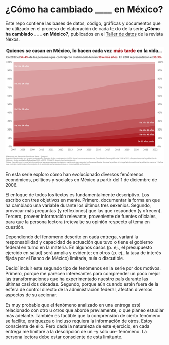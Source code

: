 # ¿Cómo ha cambiado ____ en México?

Este repo contiene las bases de datos, código, gráficas y documentos que he utilizado en el proceso de elaboración de cada texto de la serie __¿Cómo ha cambiado _ _ _ en México?__, publicados en el [Taller de datos](https://datos.nexos.com.mx/) de la revista Nexos.

![My image](https://github.com/segasi/tdd_como_ha_cambiado/blob/main/03_vis/03_matrimonios/evolucion_porcentaje_matrimonios_por_rngo_edad_2007_2022.png)

En esta serie exploro cómo han evolucionado diversos fenómenos económicos, políticos y sociales en México a partir del 1 de diciembre de 2006.

El enfoque de todos los textos es fundamentalmente descriptivo. Los escribo con tres objetivos en mente. Primero, documentar la forma en que ha cambiado una variable durante los últimos tres sexenios. Segundo, provocar más preguntas (y reflexiones) que las que responden (y ofrecen). Tercero, proveer información relevante, proveniente de fuentes oficiales, para que la persona lectora (re)evalúe su opinión respecto al tema en cuestión.

Dependiendo del fenómeno descrito en cada entrega, variará la responsabilidad y capacidad de actuación que tuvo o tiene el gobierno federal en turno en la materia. En algunos casos (p. ej.,  el presupuesto ejercido en salud) será amplia y evidente; en otros (p. ej., la tasa de interés fijada por el Banco de México) limitada, nula o discutible. 

Decidí incluir este segundo tipo de fenómenos en la serie por dos motivos. Primero, porque me parecen interesantes para comprender un poco mejor las transformaciones que ha experimentado nuestro país durante las últimas casi dos décadas. Segundo, porque aún cuando estén fuera de la esfera de control directo de la administración federal, afectan diversos aspectos de su accionar. 

Es muy probable que el fenómeno analizado en una entrega esté relacionado con otro u otros que abordé previamente, o que planeo estudiar más adelante. También es factible que la comprensión de cierto fenómeno se facilite, enriquezca o incluso requiera la información de otros. Estoy consciente de ello. Pero dada la naturaleza de este ejercicio, en cada entrega me limitaré a la descripción de un –y sólo un– fenómeno. La persona lectora debe estar consciente de esta limitante.
